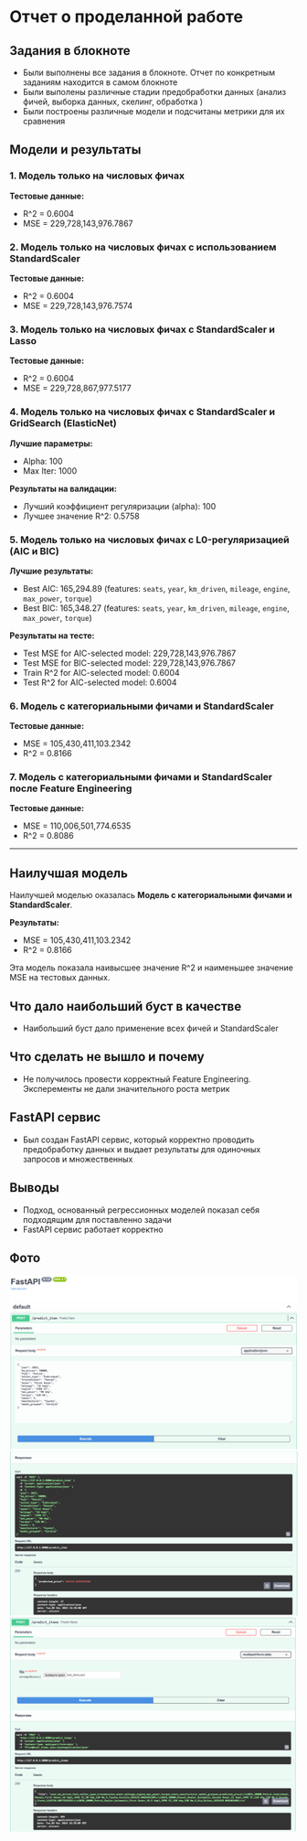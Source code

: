 # Отчет о проделанной работе

## Задания в блокноте
- Были выполнены все задания в блокноте. Отчет по конкретным заданиям находится в самом блокноте
- Были выполены различные стадии предобработки данных (анализ фичей, выборка данных, скелинг, обработка )
- Были построены различные модели и подсчитаны метрики для их сравнения

## Модели и результаты

### 1. Модель только на числовых фичах
**Тестовые данные:**
- R^2 = 0.6004
- MSE = 229,728,143,976.7867

### 2. Модель только на числовых фичах с использованием StandardScaler
**Тестовые данные:**
- R^2 = 0.6004
- MSE = 229,728,143,976.7574

### 3. Модель только на числовых фичах с StandardScaler и Lasso
**Тестовые данные:**
- R^2 = 0.6004
- MSE = 229,728,867,977.5177

### 4. Модель только на числовых фичах с StandardScaler и GridSearch (ElasticNet)
**Лучшие параметры:**
- Alpha: 100
- Max Iter: 1000

**Результаты на валидации:**
- Лучший коэффициент регуляризации (alpha): 100
- Лучшее значение R^2: 0.5758

### 5. Модель только на числовых фичах с L0-регуляризацией (AIC и BIC)
**Лучшие результаты:**
- Best AIC: 165,294.89 (features: `seats`, `year`, `km_driven`, `mileage`, `engine`, `max_power`, `torque`)
- Best BIC: 165,348.27 (features: `seats`, `year`, `km_driven`, `mileage`, `engine`, `max_power`, `torque`)

**Результаты на тесте:**
- Test MSE for AIC-selected model: 229,728,143,976.7867
- Test MSE for BIC-selected model: 229,728,143,976.7867
- Train R^2 for AIC-selected model: 0.6004
- Test R^2 for AIC-selected model: 0.6004

### 6. Модель с категориальными фичами и StandardScaler
**Тестовые данные:**
- MSE = 105,430,411,103.2342
- R^2 = 0.8166

### 7. Модель с категориальными фичами и StandardScaler после Feature Engineering
**Тестовые данные:**
- MSE = 110,006,501,774.6535
- R^2 = 0.8086

---

## Наилучшая модель
Наилучшей моделью оказалась **Модель с категориальными фичами и StandardScaler**.

**Результаты:**
- MSE = 105,430,411,103.2342
- R^2 = 0.8166

Эта модель показала наивысшее значение R^2 и наименьшее значение MSE на тестовых данных.

## Что дало наибольший буст в качестве
- Наибольший буст дало применение всех фичей и StandardScaler

## Что сделать не вышло и почему
- Не получилось провести корректный Feature Engineering. Эксперементы не дали значительного роста метрик

## FastAPI сервис
- Был создан FastAPI сервис, который корректно проводить предобработку данных и выдает результаты для одиночных запросов и множественных

## Выводы
- Подход, основанный  регрессионных моделей показал себя подходящим для поставленно задачи
- FastAPI сервис работает корректно

## Фото
![predict_item_photo1](photos\predict_item_1.png)
![predict_item_photo2](photos\predict_item_2.png)
![predict_items_photo1](photos\predict_items_1.png)